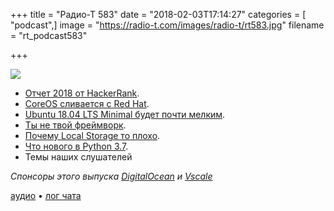 +++
title = "Радио-Т 583"
date = "2018-02-03T17:14:27"
categories = [ "podcast",]
image = "https://radio-t.com/images/radio-t/rt583.jpg"
filename = "rt_podcast583"

+++

![](https://radio-t.com/images/radio-t/rt583.jpg)

- [Отчет 2018 от HackerRank](http://research.hackerrank.com/developer-skills/2018/).
- [CoreOS сливается с Red Hat](https://coreos.com/blog/coreos-agrees-to-join-red-hat).
- [Ubuntu 18.04 LTS Minimal будет почти мелким](http://blog.dustinkirkland.com/2018/02/rfc-ubuntu-1804-lts-minimal-images.html).
- [Ты не твой фреймворк](https://dev.to/nebojsac/you-are-not-your-framework-3cm6).
- [Почему Local Storage то плохо](https://dev.to/rdegges/please-stop-using-local-storage-1i04).
- [Что нового в Python 3.7](https://docs.python.org/3.7/whatsnew/3.7.html).
- Темы наших слушателей

*Спонсоры этого выпуска [DigitalOcean](https://www.digitalocean.com) и [Vscale](http://bit.ly/radio-t_vscale)*

[аудио](https://cdn.radio-t.com/rt_podcast583.mp3) • [лог чата](http://chat.radio-t.com/logs/radio-t-583.html)
<audio src="https://cdn.radio-t.com/rt_podcast583.mp3" preload="none"></audio>